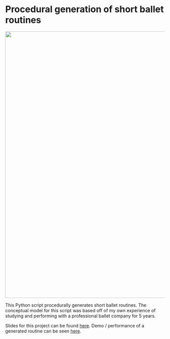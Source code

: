  # Procedural generation of short ballet routines

[<img width="843" alt="" src="https://github.com/teresaibarra/procedural-ballet/assets/7967489/756d83a1-5cab-4b9f-ba5d-ea7258b47d13">](https://www.youtube.com/watch?v=HfcxQw5kf4w)

This Python script procedurally generates short ballet routines. The conceptual model for this script was based off of my own experience of studying and performing with a professional ballet company for 5 years.
 
Slides for this project can be found [here](https://docs.google.com/presentation/d/1d9Z7uRZBHDiIX-3huSZ6RUPpTi1ZKsPs1WnagK4L6iQ/edit?usp=sharing).
Demo / performance of a generated routine can be seen [here](https://www.youtube.com/watch?v=HfcxQw5kf4w).
